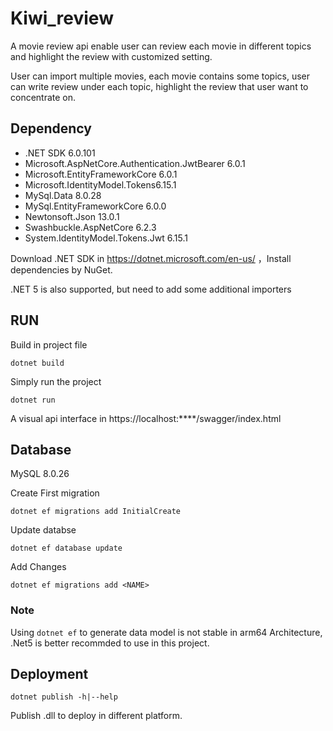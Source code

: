 # Kiwi_review
A movie review api enable user can review each movie in different topics and highlight the review with customized setting.

User can import multiple movies, each movie contains some topics, user can write review under each topic, highlight the review that user want to concentrate on.

## Dependency

* .NET SDK 6.0.101 
* Microsoft.AspNetCore.Authentication.JwtBearer 6.0.1
* Microsoft.EntityFrameworkCore 6.0.1
* Microsoft.IdentityModel.Tokens6.15.1
* MySql.Data 8.0.28
* MySql.EntityFrameworkCore 6.0.0
* Newtonsoft.Json 13.0.1
* Swashbuckle.AspNetCore 6.2.3
* System.IdentityModel.Tokens.Jwt 6.15.1

Download .NET SDK in https://dotnet.microsoft.com/en-us/ ，Install dependencies by NuGet.

.NET 5 is also supported, but need to add some additional importers

## RUN

Build in project file

`dotnet build` 

Simply run the project

`dotnet run`

A visual api interface in https://localhost:****/swagger/index.html

## Database

MySQL 8.0.26

Create First migration

`dotnet ef migrations add InitialCreate`

Update databse

`dotnet ef database update`

Add Changes

`dotnet ef migrations add <NAME>`

### Note

Using `dotnet ef` to generate data model is not stable in arm64 Architecture, .Net5 is better recommded to use in this project.

## Deployment

`dotnet publish -h|--help`

Publish .dll to deploy in different platform.
